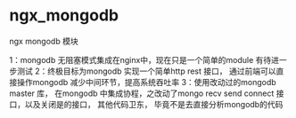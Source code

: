 # ngx_mongodb
ngx mongodb  模块

1：mongodb 无阻塞模式集成在nginx中，现在只是一个简单的module 有待进一步测试
2：终极目标为mongodb 实现一个简单http rest 接口， 通过前端可以直接操作mongodb 减少中间环节，提高系统吞吐率
3：使用改动过的mongodb master 库， 在mongodb 中集成协程，之改动了mongo recv send connect 接口，以及关闭是的接口， 其他代码卫东， 毕竟不是去直接分析mongodb的代码
